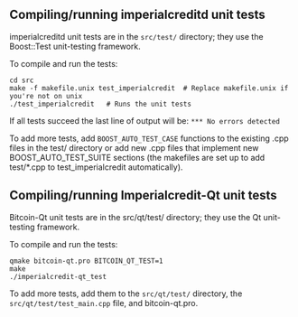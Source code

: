 Compiling/running imperialcreditd unit tests
------------------------------------

imperialcreditd unit tests are in the `src/test/` directory; they
use the Boost::Test unit-testing framework.

To compile and run the tests:

	cd src
	make -f makefile.unix test_imperialcredit  # Replace makefile.unix if you're not on unix
	./test_imperialcredit   # Runs the unit tests

If all tests succeed the last line of output will be:
`*** No errors detected`

To add more tests, add `BOOST_AUTO_TEST_CASE` functions to the existing
.cpp files in the test/ directory or add new .cpp files that
implement new BOOST_AUTO_TEST_SUITE sections (the makefiles are
set up to add test/*.cpp to test_imperialcredit automatically).


Compiling/running Imperialcredit-Qt unit tests
---------------------------------------

Bitcoin-Qt unit tests are in the src/qt/test/ directory; they
use the Qt unit-testing framework.

To compile and run the tests:

	qmake bitcoin-qt.pro BITCOIN_QT_TEST=1
	make
	./imperialcredit-qt_test

To add more tests, add them to the `src/qt/test/` directory,
the `src/qt/test/test_main.cpp` file, and bitcoin-qt.pro.
